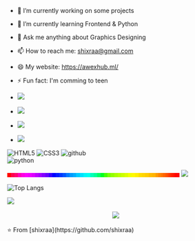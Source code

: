 - 🔭 I’m currently working on some projects
- 🌱 I’m currently learning Frontend & Python
- 💬 Ask me anything about Graphics Designing
- 📫 How to reach me: shixraa@gmail.com
- 😄 My website: https://awexhub.ml/
- ⚡ Fun fact: I'm comming to teen


- <a href="https://www.instagram.com/alwex.graphics/"><img src="https://img.shields.io/badge/instagram%20@alwex.graphicss-DD2476?style=for-the-badge&logo=instagram&logoColor=white"/></a>
- <a href="https://www.instagram.com/alwex.graphics/"><img src="https://img.shields.io/badge/discord server-344E86?style=for-the-badge&logo=discord&logoColor=white"/></a>
- <a href="https://www.instagram.com/alwex.graphics/"><img src="https://img.shields.io/badge/twitter%20@shixraa-0D95E8?style=for-the-badge&logo=twitter&logoColor=white"/></a>
- <a href="https://awexhub.ml/"><img height="30px" src="https://img.shields.io/badge/My%20Website:%20awexhub.ml-8E2DE2?style=for-the-badge&logo=google%20chrome&logoColor=white"/></a>

![HTML5](https://img.shields.io/badge/html%205-grey?style=for-the-badge&logo=html5&logoColor=white&labelColor=8E2DE2)
![CSS3](https://img.shields.io/badge/css%203-grey?style=for-the-badge&logo=css3&logoColor=white&labelColor=8E2DE2)
![github](https://img.shields.io/badge/-github-grey?style=for-the-badge&logo=github&logoColor=white&labelColor=8E2DE2)
<br>
![python](https://img.shields.io/badge/-python-grey?style=for-the-badge&logo=python&logoColor=white&labelColor=8E2DE2)




<img align="center" src="https://github.com/shixraa/shixraa/blob/main/image0-1-3-1-2-1-1-1-1-2-2-1-1-1-2-1-1-1-2-1-1-2-2-1-1-2-1-3-2-1-1-2-1-2-1-1-1-1.gif?raw=true"/>

<img src="https://github-readme-stats.vercel.app/api?username=shixraa&show_icons=true&theme=radical&title_color=8E2DE2&text_color=fff&icon_color=8E2DE2">

![Top Langs](https://github-readme-stats.vercel.app/api/top-langs/?username=shixraa&theme=radical&title_color=8E2DE2&text_color=fff)

<img src="https://github.com/shixraa/saviomartin/blob/master/assets/repo.png?raw=true">


<p align="center">
<img src="https://visitor-badge.laobi.icu/badge?page_id=shixraa" id="counter">
</p>
⭐️ From [shixraa](https://github.com/shixraa)
